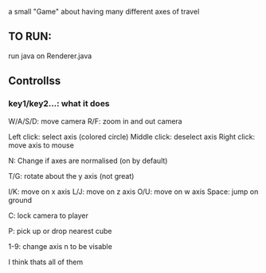 a small "Game" about having many different axes of travel

## TO RUN:
run java on Renderer.java

## Controllss
### key1/key2...: what it does

W/A/S/D: move camera
R/F: zoom in and out camera

Left click: select axis (colored circle)
Middle click: deselect axis
Right click: move axis to mouse

N: Change if axes are normalised (on by default)

T/G: rotate about the y axis (not great)

I/K: move on x axis
L/J: move on z axis
O/U: move on w axis
Space: jump on ground

C: lock camera to player

P: pick up or drop nearest cube

1-9: change axis n to be visable

I think thats all of them
